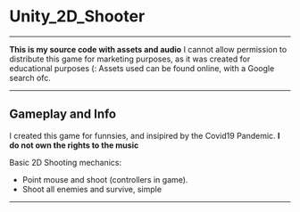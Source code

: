 # Unity_2D_Shooter
***********************************************************************************************************************************************************************************
**This is my source code with assets and audio**
I cannot allow permission to distribute this game for marketing purposes, as it was created for educational purposes (:
Assets used can be found online, with a Google search ofc.
***********************************************************************************************************************************************************************************
## Gameplay and Info

I created this game for funnsies,
and insipired by the Covid19 Pandemic.
**I do not own the rights to the music**

Basic 2D Shooting mechanics:

- Point mouse and shoot (controllers in game).
- Shoot all enemies and survive, simple

***********************************************************************************************************************************************************************************
